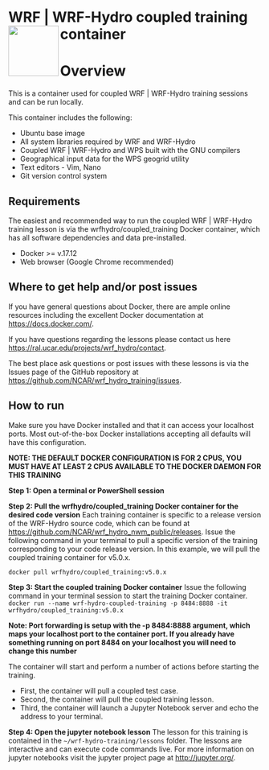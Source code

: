 # WRF | WRF-Hydro coupled training container <img src="https://ral.ucar.edu/sites/default/files/public/wrf_hydro_symbol_logo_2017_09_150pxby63px.png" width=100 align="left" />

# Overview
This is a container used for coupled WRF | WRF-Hydro training sessions and can be run locally.

This container includes the following:

* Ubuntu base image
* All system libraries required by WRF and WRF-Hydro
* Coupled WRF | WRF-Hydro and WPS built with the GNU compilers
* Geographical input data for the WPS geogrid utility
* Text editors - Vim, Nano
* Git version control system

## Requirements

The easiest and recommended way to run the coupled WRF | WRF-Hydro training lesson is via the wrfhydro/coupled_training Docker container, which has all software dependencies and data pre-installed.

* Docker >= v.17.12
* Web browser (Google Chrome recommended)

## Where to get help and/or post issues
If you have general questions about Docker, there are ample online resources including the excellent Docker documentation at https://docs.docker.com/.

If you have questions regarding the lessons please contact us here https://ral.ucar.edu/projects/wrf_hydro/contact.

The best place ask questions or post issues with these lessons is via the Issues page of the GitHub repository at https://github.com/NCAR/wrf_hydro_training/issues.

## How to run
Make sure you have Docker installed and that it can access your localhost ports. Most out-of-the-box
Docker installations accepting all defaults will have this configuration.

**NOTE: THE DEFAULT DOCKER CONFIGURATION IS FOR 2 CPUS, YOU MUST HAVE AT LEAST 2 CPUS AVAILABLE TO THE DOCKER DAEMON FOR THIS TRAINING**

**Step 1: Open a terminal or PowerShell session**

**Step 2: Pull the wrfhydro/coupled_training Docker container for the desired code version**
Each training container is specific to a release version of the WRF-Hydro source code, which can be found at https://github.com/NCAR/wrf_hydro_nwm_public/releases.
Issue the following command in your terminal to pull a specific version of the training
corresponding to your code release version. In this example, we will pull the coupled training container for v5.0.x.

`docker pull wrfhydro/coupled_training:v5.0.x`

**Step 3: Start the coupled training Docker container**
Issue the following command in your terminal session to start the training Docker container.
`docker run --name wrf-hydro-coupled-training -p 8484:8888 -it wrfhydro/coupled_training:v5.0.x`

**Note: Port forwarding is setup with the -p 8484:8888 argument, which maps your localhost port to
the container port. If you already have something running on port 8484 on your localhost you will
need to change this number**

The container will start and perform a number of actions before starting the training.
* First, the container will pull a coupled test case.
* Second, the container will pull the coupled training lesson.
* Third, the container will launch a Jupyter Notebook server and echo the address to your terminal.

**Step 4: Open the jupyter notebook lesson**
The lesson for this training is contained in the `~/wrf-hydro-training/lessons` folder. The
lessons are interactive and can execute code commands live. For more information on jupyter
notebooks visit the jupyter project page at http://jupyter.org/.

